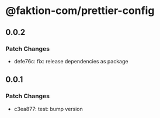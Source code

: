 # @faktion-com/prettier-config

## 0.0.2

### Patch Changes

- defe76c: fix: release dependencies as package

## 0.0.1

### Patch Changes

- c3ea877: test: bump version
